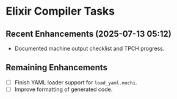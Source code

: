 # Elixir Compiler Tasks

## Recent Enhancements (2025-07-13 05:12)
- Documented machine output checklist and TPCH progress.

## Remaining Enhancements
- [ ] Finish YAML loader support for `load_yaml.mochi`.
- [ ] Improve formatting of generated code.
